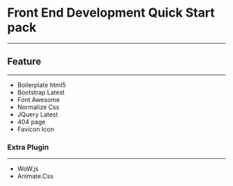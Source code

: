 # Front End Development Quick Start pack
---


## Feature
--- 

* Boilerplate html5
* Bootstrap Latest 
* Font Awesome
* Normalize Css
* JQuery Latest
* 404 page 
* Favicon Icon

### Extra Plugin
---

* WoW.js
* Animate.Css